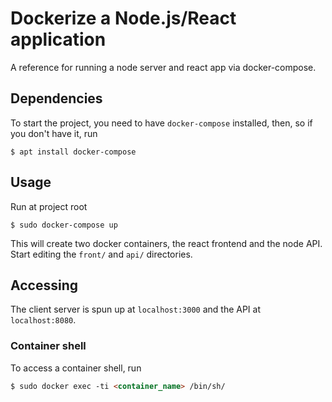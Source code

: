 # Dockerize a Node.js/React application

A reference for running a node server and react app via docker-compose.

## Dependencies

To start the project, you need to have `docker-compose` installed, then, so if you don't have it, run  

```
$ apt install docker-compose
``` 

## Usage

Run at project root    

```
$ sudo docker-compose up
```  

This will create two docker containers, the react frontend and the node API. Start editing the `front/` and `api/` directories. 


## Accessing

The client server is spun up at `localhost:3000` and the API at `localhost:8080`.


### Container shell

To access a container shell, run

```html
$ sudo docker exec -ti <container_name> /bin/sh/
```
